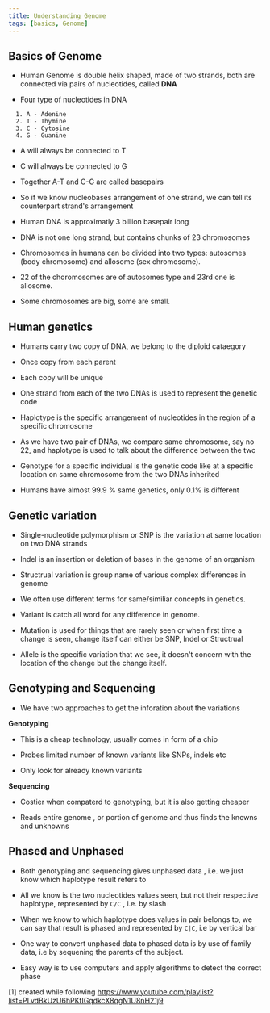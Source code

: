 ```yaml
---
title: Understanding Genome 
tags: [basics, Genome]
---
```


## Basics of Genome

- Human Genome is double helix shaped, made of two strands, both are connected via pairs of nucleotides, called **DNA**

 - Four type of nucleotides in DNA 
```
  1. A - Adenine 
  2. T - Thymine 
  3. C - Cytosine 
  4. G - Guanine 
```
- A will always be connected to T

- C will always be connected to G 

- Together A-T and C-G are called basepairs

- So if we know nucleobases arrangement of one strand, we can tell its counterpart strand's arrangement

- Human DNA is approximatly 3 billion basepair long

- DNA is not one long strand, but contains chunks of 23 chromosomes

- Chromosomes in humans can be divided into two types: autosomes (body chromosome) and allosome (sex chromosome).

- 22 of the choromosomes are of autosomes type and 23rd one is allosome.  

- Some chromosomes are big, some are small. 


## Human genetics 

- Humans carry two copy of DNA, we belong to the diploid cataegory 

- Once copy from each parent 

- Each copy will be unique

- One strand from each of the two DNAs is used to represent the genetic code 

- Haplotype is the specific arrangement of nucleotides in the region of a specific chromosome 

- As we have two pair of DNAs, we compare same chromosome, say no 22, and haplotype is used to talk about the difference between the two 
 
- Genotype for a specific individual is the genetic code like at a specific location on same chromosome from the two DNAs inherited  

- Humans have almost 99.9 % same genetics, only 0.1% is different 


## Genetic variation 

- Single-nucleotide polymorphism or SNP is the variation at same location on two DNA strands

- Indel is an insertion or deletion of bases in the genome of an organism

- Structrual variation is group name of various complex differences in genome

- We often use different terms for same/similiar concepts in genetics. 

- Variant is catch all word for any difference in genome. 

- Mutation is used for things that are rarely seen or when first time a change is seen, change itself can either be SNP, Indel or Structrual  

- Allele is the specific variation that we see, it doesn't concern with the location of the change but the change itself. 


## Genotyping and Sequencing 

 - We have two approaches to get the inforation about the variations 
 
 **Genotyping**
 
 - This is a cheap technology, usually comes in form of a chip 
 
 - Probes limited number of known variants like SNPs, indels etc
 
 - Only look for already known variants 
 
 **Sequencing**
 
 - Costier when compaterd to genotyping, but it is also getting cheaper 
 
 - Reads entire genome , or portion of genome and thus finds the knowns and unknowns 


## Phased and Unphased 

- Both genotyping and sequencing gives unphased data , i.e. we just know which haplotype result refers to 

- All we know is the two nucleotides values seen, but not their respective haplotype, represented by ```C/C``` , i.e. by slash 

- When we know to which haplotype does values in pair belongs to, we can say that result is phased and represented by ```C|C```, i.e by vertical bar

- One way to convert unphased data to phased data is by use of family data, i.e by sequening the parents of the subject.

- Easy way is to use computers and apply algorithms to detect the correct phase 


[1] created while following https://www.youtube.com/playlist?list=PLvdBkUzU6hPKtIGqdkcX8qgN1U8nH21j9
